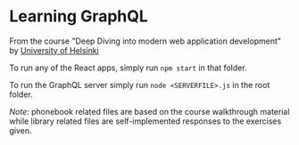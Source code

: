 # Learning GraphQL
From the course "Deep Diving into modern web application development" by [University of Helsinki](https://fullstackopen.com/en/)

To run any of the React apps, simply run `npm start` in that folder.

To run the GraphQL server simply run `node <SERVERFILE>.js` in the root folder.

_Note:_ phonebook related files are based on the course walkthrough material while library related files are self-implemented responses to the exercises given. 
